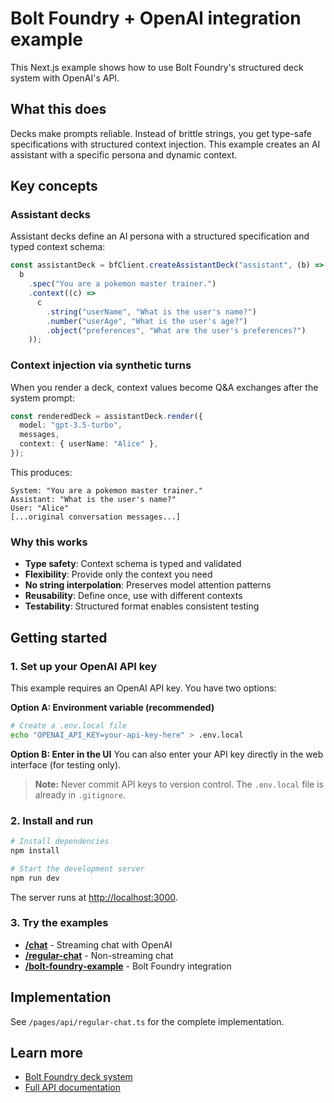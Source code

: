 # Bolt Foundry + OpenAI integration example

This Next.js example shows how to use Bolt Foundry's structured deck system with
OpenAI's API.

## What this does

Decks make prompts reliable. Instead of brittle strings, you get type-safe
specifications with structured context injection. This example creates an AI
assistant with a specific persona and dynamic context.

## Key concepts

### Assistant decks

Assistant decks define an AI persona with a structured specification and typed
context schema:

```typescript
const assistantDeck = bfClient.createAssistantDeck("assistant", (b) =>
  b
    .spec("You are a pokemon master trainer.")
    .context((c) =>
      c
        .string("userName", "What is the user's name?")
        .number("userAge", "What is the user's age?")
        .object("preferences", "What are the user's preferences?")
    ));
```

### Context injection via synthetic turns

When you render a deck, context values become Q&A exchanges after the system
prompt:

```typescript
const renderedDeck = assistantDeck.render({
  model: "gpt-3.5-turbo",
  messages,
  context: { userName: "Alice" },
});
```

This produces:

```
System: "You are a pokemon master trainer."
Assistant: "What is the user's name?"
User: "Alice"
[...original conversation messages...]
```

### Why this works

- **Type safety**: Context schema is typed and validated
- **Flexibility**: Provide only the context you need
- **No string interpolation**: Preserves model attention patterns
- **Reusability**: Define once, use with different contexts
- **Testability**: Structured format enables consistent testing

## Getting started

### 1. Set up your OpenAI API key

This example requires an OpenAI API key. You have two options:

**Option A: Environment variable (recommended)**
```bash
# Create a .env.local file
echo "OPENAI_API_KEY=your-api-key-here" > .env.local
```

**Option B: Enter in the UI**
You can also enter your API key directly in the web interface (for testing only).

> **Note:** Never commit API keys to version control. The `.env.local` file is already in `.gitignore`.

### 2. Install and run

```bash
# Install dependencies
npm install

# Start the development server
npm run dev
```

The server runs at [http://localhost:3000](http://localhost:3000).

### 3. Try the examples

- **[/chat](http://localhost:3000/chat)** - Streaming chat with OpenAI
- **[/regular-chat](http://localhost:3000/regular-chat)** - Non-streaming chat
- **[/bolt-foundry-example](http://localhost:3000/bolt-foundry-example)** - Bolt Foundry integration

## Implementation

See `/pages/api/regular-chat.ts` for the complete implementation.

## Learn more

- [Bolt Foundry deck system](../../docs/guides/deck-system.md)
- [Full API documentation](/packages/bolt-foundry/docs/)

